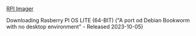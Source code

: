 [RPI Imager](https://www.raspberrypi.com/software/) 

Downloading Rasberry PI OS LITE (64-BIT) ("A port od Debian Bookworm with no desktop environment" - Released 2023-10-05)

